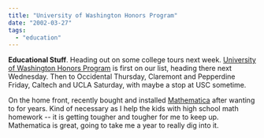 ```yaml
---
title: "University of Washington Honors Program"
date: "2002-03-27"
tags: 
  - "education"
---
```


**Educational Stuff**. Heading out on some college tours next week. [University of Washington Honors Program](http://depts.washington.edu/uwhonors/) is first on our list, heading there next Wednesday. Then to Occidental Thursday, Claremont and Pepperdine Friday, Caltech and UCLA Saturday, with maybe a stop at USC sometime.

On the home front, recently bought and installed [Mathematica](http://www.wolfram.com/) after wanting to for years. Kind of necessary as I help the kids with high school math homework -- it is getting tougher and tougher for me to keep up. Mathematica is great, going to take me a year to really dig into it.

